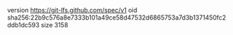 version https://git-lfs.github.com/spec/v1
oid sha256:22b9c576a8e7333b101a49ce58d47532d6865753a7d3b1371450fc2ddb1dc593
size 3158
